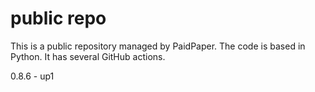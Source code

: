 # public repo

This is a public repository managed by PaidPaper. The code is based in Python. It has several GitHub actions.

0.8.6 - up1
